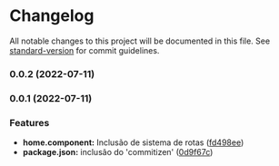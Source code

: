 # Changelog

All notable changes to this project will be documented in this file. See [standard-version](https://github.com/conventional-changelog/standard-version) for commit guidelines.

### 0.0.2 (2022-07-11)

### 0.0.1 (2022-07-11)


### Features

* **home.component:** Inclusão de sistema de rotas ([fd498ee](https://github.com/DavidMarques1331/anomaliesAndDeviations-ui/commit/fd498ee91d6a4cd33c0c28afddf590d01c4ab64a))
* **package.json:** inclusão do 'commitizen' ([0d9f67c](https://github.com/DavidMarques1331/anomaliesAndDeviations-ui/commit/0d9f67c7d5d9513de6c935b55c9e8053a8198dbe))
